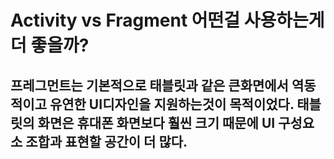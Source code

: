 # Activity vs Fragment 어떤걸 사용하는게 더 좋을까?

## 프레그먼트는 기본적으로 태블릿과 같은 큰화면에서 역동적이고 유연한 UI디자인을 지원하는것이 목적이었다. 태블릿의 화면은 휴대폰 화면보다 훨씬 크기 때문에 UI 구성요소 조합과 표현할 공간이 더 많다.
